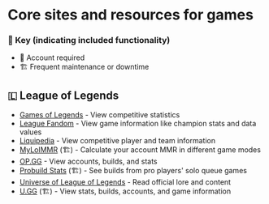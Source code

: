 # Core sites and resources for games

### 🔑 Key (indicating included functionality)
- 👤 Account required
- 🏗️ Frequent maintenance or downtime


## 🇱 League of Legends
- [Games of Legends](https://gol.gg/esports/home/) - View competitive statistics
- [League Fandom](https://leagueoflegends.fandom.com/wiki/List_of_champions) - View game information like champion stats and data values
- [Liquipedia](https://liquipedia.net/leagueoflegends/Main_Page) - View competitive player and team information
- [MyLolMMR](https://mylolmmr.com) (🏗️) - Calculate your account MMR in different game modes
- [OP.GG](https://www.op.gg) - View accounts, builds, and stats
- [Probuild Stats](https://probuildstats.com) (🏗️) - See builds from pro players' solo queue games
- [Universe of League of Legends](https://leagueoflegends.fandom.com/wiki/List_of_champions) - Read official lore and content
- [U.GG](https://u.gg/) (🏗️) - View stats, builds, accounts, and game information

